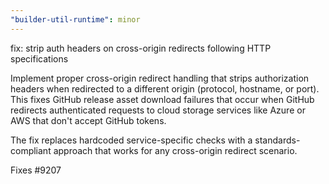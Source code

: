 ```yaml
---
"builder-util-runtime": minor
---
```


fix: strip auth headers on cross-origin redirects following HTTP specifications

Implement proper cross-origin redirect handling that strips authorization headers when redirected to a different origin (protocol, hostname, or port). This fixes GitHub release asset download failures that occur when GitHub redirects authenticated requests to cloud storage services like Azure or AWS that don't accept GitHub tokens.

The fix replaces hardcoded service-specific checks with a standards-compliant approach that works for any cross-origin redirect scenario.

Fixes #9207
